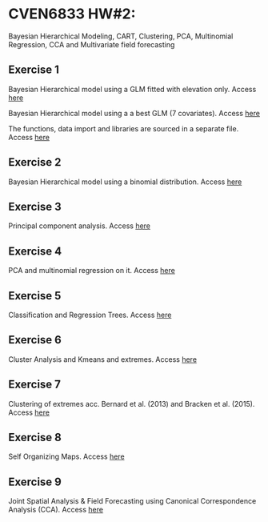 # CVEN6833 HW#2: 
Bayesian Hierarchical Modeling, CART, Clustering, PCA, Multinomial Regression, CCA and Multivariate field forecasting

## Exercise 1
Bayesian Hierarchical model using a GLM fitted with elevation only.
Access [here](https://albegon1.github.io/CVEN6833-HW-2/HW_2e1-main_v2.html)

Bayesian Hierarchical model using a a best GLM (7 covariates).
Access [here](https://albegon1.github.io/CVEN6833-HW-2/HW_2e1-main_v1.html)

The functions, data import and libraries are sourced in a separate file. Access [here](https://albegon1.github.io/CVEN6833-HW-2/source_file.html)

## Exercise 2
Bayesian Hierarchical model using a binomial distribution. Access [here](https://albegon1.github.io/CVEN6833-HW-2/HW_2e2-main.html)

## Exercise 3
Principal component analysis. Access [here](https://albegon1.github.io/CVEN6833-HW-2/HW_2e3-main.html)

## Exercise 4
PCA and multinomial regression on it. Access [here](https://albegon1.github.io/CVEN6833-HW-2/HW_2e4-main.html)

## Exercise 5
Classification and Regression Trees. Access [here](https://albegon1.github.io/CVEN6833-HW-2/HW_2e5-main.html)

## Exercise 6 
Cluster Analysis and Kmeans and extremes. Access [here](https://albegon1.github.io/CVEN6833-HW-2/HW_2e6-main.html)

## Exercise 7
Clustering of extremes acc. Bernard et al. (2013) and Bracken et al. (2015). Access [here](https://albegon1.github.io/CVEN6833-HW-2/HW_2e7-main.html)

## Exercise 8
Self Organizing Maps. Access [here](https://albegon1.github.io/CVEN6833-HW-2/HW_2e8-main.html)

## Exercise 9
Joint Spatial Analysis & Field Forecasting using Canonical Correspondence Analysis (CCA). Access [here](https://albegon1.github.io/CVEN6833-HW-2/HW_2e9-main.html)


